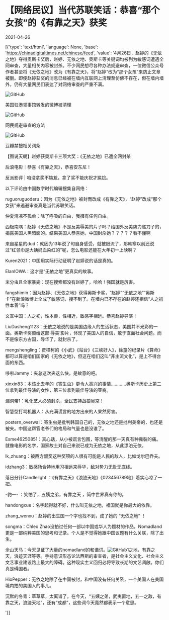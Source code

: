 # 【网络民议】当代苏联笑话：恭喜“那个女孩”的《有靠之天》获奖

2021-04-26

[{'type': 'text/html', 'language': None, 'base': 'https://chinadigitaltimes.net/chinese/feed', 'value': '4月26日，赵婷的《无依之地》夺得奥斯卡奖后，赵婷、无依之地、奥斯卡等关键词均被列为敏感词遭遇全网审查，大量相关内容被封杀。不少网民想尽各种办法规避审查，一位微信公众号作者甚至将《无依之地》改为《有靠之天》，将“赵婷”改为“那个女孩”来防止文章被删。即便赵婷获奖的消息已经被在墙内互联网上清理至仿佛不存在，但在墙内墙外，仍有大量网民们表达了对网络审查的严重不满。

![GitHub](https://chinadigitaltimes.net/chinese/files/2021/04/image-1619426561553.png)  

 美国驻港领事馆转发的微博被清理  



![GitHub](https://chinadigitaltimes.net/chinese/files/2021/04/image-1619429800262.png)  

 网民规避审查的方法



![GitHub](https://chinadigitaltimes.net/chinese/files/2021/04/image-1619436818644.png)  

 豆瓣禁搜相关词条 





【图说天朝】赵婷获奥斯卡三项大奖：《无依之地》已遭全网封杀

后浪电影｜恭喜《有靠之天》，恭喜安东尼！

反派影评 | 咱没拿奖不尴尬，拿了奖不能庆祝才尴尬。



以下评论由中国数字时代编辑搜集自网络：



ruguoruguoderu：因为《无依之地》被封而改成《有靠之天》，“赵婷”改成“那个女孩”来逃避审查真是当代苏联笑话。

仲夏清凉不孤单：除了呼吸的自由，我擁有任何自由。

西极南隅：赵婷《无依之地》不是反美辱美的片子吗？给国外反美势力递刀子的，揭露美国人黑暗面的。结果美国人恭喜她，中国封杀她？？？？？看不懂啊

来自星星的dud：就因为13年说了句自身感受，就被限流了，那韩寒以前还说过“红领巾是大姨妈血染红的”呢，怎么电影还能在大年初一上映啊？

Kuren2021：中国用实际行动证明了赵婷说的话是真的。

ElanIOWA：这才是“无依之地”更真实的故事。

米分虫且全家暴毙：现在搜索都没有赵婷了，哈哈！强国就是厉害。

fangshimin：因为赵婷、《无依之地》获得奥斯卡奖，“赵婷”“无依之地”“奥斯卡”在新浪微博上全成了敏感词，搜不到了。在墙内已不存在的赵婷还相信“人之初性本善”吗？

文宣中国：人之初，性本善，性相近，敏感字相远。恭喜赵婷导演！

LiuDasheng1123：无依之地说的是美国边缘人的生活状态，美国并不光彩的一面。奥斯卡奖颁给这部‘辱美’影片，体现了美国人的自信，敢于直面社会问题。而不是像东方古国，辱华了，就封杀了。

mengshengling：贾樟柯的《小武》《站台》《三峡好人》，徐童的纪录片《算命》都可以算是咱们国家的《无依之地》，但这在咱们这叫“非主流文化”，是上不得台面的东西。

哆啦Jammy：夹总这次夹这么快，是故意的吧。

xinxin83：本该比去年的《寄生虫》更令人高兴的事情…………奥斯卡历史上第二位拿到最佳导演的女性，第三位拿到最佳导演的亚裔。

漏洞帝1：乳化艺人必须封杀，全民支持战狼吴京！

智慧型打骂机器人：从充满谎言的地方出来的人果然厉害。

postern_overwal：寄生虫是批判韩国自己的，无依之地还是批判美帝的，也还是被夹。中国这帮官老爷们的格局和气量也是没谁了。

Esme46250851：真心话，从小被谎言包围，等清醒的那一天真有种撕裂的痛。就像电影的名字，国家故土对自己来说已成为无依之地，从此漂泊无依。

lk_zhuang：被西方颁奖这种奖项的人很有可能是人民的敌人，比如戈尔巴乔夫。

idzhang3：敏感场合特地用习相远来辱华，敌对势力无耻无底线。

落日分针Candlelight ：《有靠之天》《浪迹天地》《023456789地》着实心凉了一把。 

-豹一- ：笑怕了，五姨之弟，有靠之天 ，简中世界真有你的。

handongxue：名字起得就不好，什么叫无依之地，祖国就是你最大的依靠。

zhang_wenxu：赵婷的出生国一个字也找不到，成了她的 “无依之地” ！

songma：Chleo Zhao没拍过任何一部以中国或华人为题材的作品，Nomadland 更是一部纯粹美国的思考和记录。个人是不觉得她跟中国议题有什么关联，除了出生。

佘山天马：今天见证了大量的nomadland的和谐词。![GitHub](https://s.w.org/images/core/emoji/13.0.1/72x72/1f21a.png)1之地，有靠之天，浪迹天涯等等。手持意识形态论法西斯的审查者，是社会主义文化、社会主义文艺事业建设路上最大的障碍。这种现实主义回归必将导致长期的文艺凋敝。你们真是碍国者。 

HioPepper：无依之地除了在中国被封，和中国没有任何关系，一个美国人在美国境内拍的美国人的事儿。

沉默的冬青：草草草，太离谱了。在今天，“五姨之弟，武夷置地，五一之敌，有靠之天，浪迹天地”，还有“成都”，这些词今天竟然都表示一个意思。

'}]